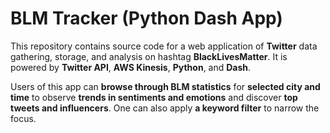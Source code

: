 # BLM Tracker (Python Dash App)

This repository contains source code for a web application of **Twitter** data gathering, storage, and analysis on hashtag **BlackLivesMatter**. It is powered by **Twitter API**, **AWS Kinesis**, **Python**, and **Dash**.
 
Users of this app can **browse through BLM statistics** for **selected city and time** to observe **trends in sentiments and emotions** and discover **top tweets and influencers**. One can also apply **a keyword filter** to narrow the focus.   

